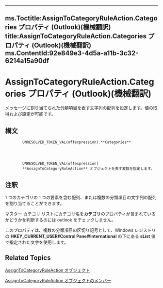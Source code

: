 

---
ms.Toctitle:AssignToCategoryRuleAction.Categories プロパティ (Outlook)(機械翻訳)
title:AssignToCategoryRuleAction.Categories プロパティ (Outlook)(機械翻訳)
ms.ContentId:92e849e3-4d5a-a11b-3c32-6214a15a90df
---
# AssignToCategoryRuleAction.Categories プロパティ (Outlook)(機械翻訳)




メッセージに割り当てられた分類項目を表す文字列の配列を設定します。値の取得および設定が可能です。

## 構文

            UNRESOLVED_TOKEN_VAL(offexpression).**Categories**




            UNRESOLVED_TOKEN_VAL(offexpression)
            **AssignToCategoryRuleAction** オブジェクトを表す変数を指定します。



## 注釈
1 つのカテゴリの 1 つの要素を含む配列、または複数の分類項目の文字列の配列を割り当てることができます。







マスター カテゴリ リストにカテゴリ名を**カテゴリ**のプロパティが含まれているかどうかを判断するのには outlook をチェックしません。



このプロパティは、複数の分類項目の区切り記号として、Windows レジストリの **HKEY_CURRENT_USER¥Control Panel¥International** の下にある **sList** 値で指定された文字を使用します。



## Related Topics

[AssignToCategoryRuleAction オブジェクト](402f4742-72ba-2559-4e4c-e2b8248cd7f6.md)

[AssignToCategoryRuleAction オブジェクトのメンバー](2737651a-9658-f5d2-7329-f02a8e3349f9.md)




